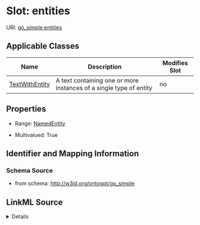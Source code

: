 

# Slot: entities

URI: [go_simple:entities](http://w3id.org/ontogpt/go_simpleentities)



<!-- no inheritance hierarchy -->





## Applicable Classes

| Name | Description | Modifies Slot |
| --- | --- | --- |
| [TextWithEntity](TextWithEntity.md) | A text containing one or more instances of a single type of entity |  no  |







## Properties

* Range: [NamedEntity](NamedEntity.md)

* Multivalued: True





## Identifier and Mapping Information







### Schema Source


* from schema: http://w3id.org/ontogpt/go_simple




## LinkML Source

<details>
```yaml
name: entities
from_schema: http://w3id.org/ontogpt/go_simple
rank: 1000
multivalued: true
alias: entities
owner: TextWithEntity
domain_of:
- TextWithEntity
range: NamedEntity

```
</details>